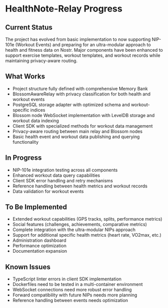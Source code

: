 # HealthNote-Relay Progress

## Current Status
The project has evolved from basic implementation to now supporting NIP-101e (Workout Events) and preparing for an ultra-modular approach to health and fitness data on Nostr. Major components have been enhanced to support exercise templates, workout templates, and workout records while maintaining privacy-aware routing.

## What Works
- Project structure fully defined with comprehensive Memory Bank
- BlossomAwareRelay with privacy classification for both health and workout events
- PostgreSQL storage adapter with optimized schema and workout-specific indices
- Blossom node WebSocket implementation with LevelDB storage and workout data indexing
- Client SDK with specialized methods for workout data management
- Privacy-aware routing between main relay and Blossom nodes
- Basic health event and workout data publishing and querying functionality

## In Progress
- NIP-101e integration testing across all components
- Enhanced workout data query capabilities
- Client SDK error handling and retry mechanisms
- Reference handling between health metrics and workout records
- Data validation for workout events

## To Be Implemented
- Extended workout capabilities (GPS tracks, splits, performance metrics)
- Social features (challenges, achievements, comparative metrics)
- Complete integration with the ultra-modular NIPs approach
- Support for additional specific health metrics (heart rate, VO2max, etc.)
- Administration dashboard
- Performance optimization
- Documentation expansion

## Known Issues
- TypeScript linter errors in client SDK implementation
- Dockerfiles need to be tested in a multi-container environment
- WebSocket connections need more robust error handling
- Forward compatibility with future NIPs needs more planning
- Reference handling between events needs optimization 